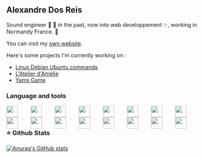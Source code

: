 ## Alexandre Dos Reis

Sound engineer 🥁 🎺 in the past, now into web developpement ✨, working in Normandy France. 🍎

You can visit my [own website](https://alexandre-dosreis.me/).

Here's some projects I'm currently working on :
- [Linux Debian Ubuntu commands](https://linux-debian-commandes.alexandre-dosreis.me/)
- [L'Atelier d'Amélie](https://atelier-amelie.fr/)
- [Yams Game](https://yams.reges.fr/)

### Language and tools
<img align="left" width="30px" style="padding-right:30px;" src="https://cdn.jsdelivr.net/gh/devicons/devicon/icons/vscode/vscode-original.svg" />
<img align="left" width="30px" style="padding-right:30px;" src="https://cdn.jsdelivr.net/gh/devicons/devicon/icons/html5/html5-plain.svg" />
<img align="left" width="30px" style="padding-right:30px;" src="https://cdn.jsdelivr.net/gh/devicons/devicon/icons/css3/css3-original.svg" />
<img align="left" width="30px" style="padding-right:30px;" src="https://cdn.jsdelivr.net/gh/devicons/devicon/icons/sass/sass-original.svg" />
<img align="left" width="30px" style="padding-right:30px;" src="https://cdn.jsdelivr.net/gh/devicons/devicon/icons/php/php-original.svg" />
<img align="left" width="30px" style="padding-right:30px;" src="https://cdn.jsdelivr.net/gh/devicons/devicon/icons/symfony/symfony-original.svg" />
<img align="left" width="30px" style="padding-right:30px;" src="https://cdn.jsdelivr.net/gh/devicons/devicon/icons/nodejs/nodejs-original.svg" />
<img align="left" width="30px" style="padding-right:30px;" src="https://cdn.jsdelivr.net/gh/devicons/devicon/icons/mysql/mysql-original.svg" />
<img align="left" width="30px" style="padding-right:30px;" src="https://cdn.jsdelivr.net/gh/devicons/devicon/icons/javascript/javascript-original.svg" />
<img align="left" width="30px" style="padding-right:30px;" src="https://cdn.jsdelivr.net/gh/devicons/devicon/icons/typescript/typescript-original.svg" />
<img align="left" width="30px" style="padding-right:30px;" src="https://cdn.jsdelivr.net/gh/devicons/devicon/icons/react/react-original.svg" /> 
<img align="left" width="30px" style="padding-right:30px;" src="https://cdn.jsdelivr.net/gh/devicons/devicon/icons/nextjs/nextjs-original.svg" />
<img align="left" width="30px" style="padding-right:30px;" src="https://cdn.jsdelivr.net/gh/devicons/devicon/icons/git/git-original.svg" />
<img align="left" width="30px" style="padding-right:30px;" src="https://cdn.jsdelivr.net/gh/devicons/devicon/icons/ansible/ansible-original.svg" />
<img align="left" width="30px" style="padding-right:30px;" src="https://cdn.jsdelivr.net/gh/devicons/devicon/icons/docker/docker-original.svg" />
<img align="left" width="30px" style="padding-right:30px;" src="https://cdn.jsdelivr.net/gh/devicons/devicon/icons/vagrant/vagrant-original.svg" />

<br/>
<br/>

### ⭐ Github Stats

[![Anurag's GitHub stats](https://github-readme-stats.vercel.app/api?username=alexandre-dos-reis&theme=dracula)](https://github.com/anuraghazra/github-readme-stats)

<!--
https://emojipedia.org/flag-france/
-->
